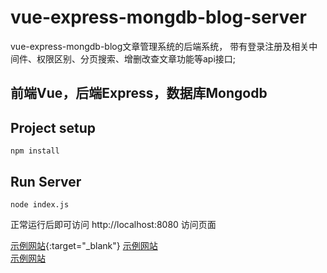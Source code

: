 # vue-express-mongdb-blog-server
vue-express-mongdb-blog文章管理系统的后端系统，
带有登录注册及相关中间件、权限区别、分页搜索、增删改查文章功能等api接口;
## 前端Vue，后端Express，数据库Mongodb 

## Project setup
```
npm install
```

## Run Server
```
node index.js
```
正常运行后即可访问 http://localhost:8080 访问页面

[示例网站](http://blog.aruoxi.top){:target="_blank"}
<a href="http://blog.aruoxi.top" target="_blank">示例网站</a>
<br><a href="http://blog.aruoxi.top" target="_blank">示例网站</a>
